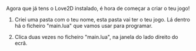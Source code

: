 
Agora que já tens o Love2D instalado, é hora de começar a criar o teu jogo!

1. Criei uma pasta com o teu nome, esta pasta vai ter o teu jogo. 
Lá dentro há o ficheiro "main.lua" que vamos usar para programar.

2. Clica duas vezes no ficheiro "main.lua", na janela do lado direito do ecrã.

